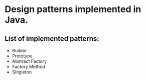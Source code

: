 # Design patterns implemented in Java.

## List of implemented patterns:
- Builder
- Prototype
- Abstract Factory
- Factory Method
- Singleton

